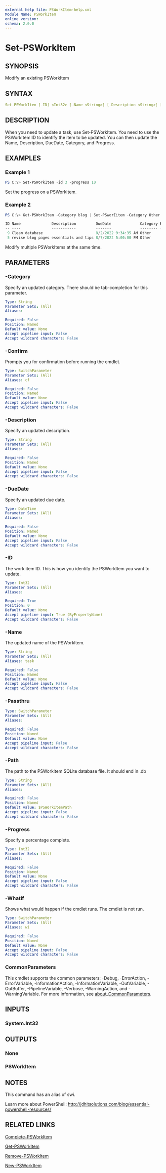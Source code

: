 ```yaml
---
external help file: PSWorkItem-help.xml
Module Name: PSWorkItem
online version:
schema: 2.0.0
---
```


# Set-PSWorkItem

## SYNOPSIS

Modify an existing PSWorkItem

## SYNTAX

```yaml
Set-PSWorkItem [-ID] <Int32> [-Name <String>] [-Description <String>] [-DueDate <DateTime>] [-Category <String>] [-Progress <Int32>] [-Path <String>] [-Passthru] [-WhatIf] [-Confirm] [<CommonParameters>]
```

## DESCRIPTION

When you need to update a task, use Set-PSWorkItem. You need to use the PSWorkItem ID to identify the item to be updated. You can then update the Name, Description, DueDate, Category, and Progress.

## EXAMPLES

### Example 1

```powershell
PS C:\> Set-PSWorkItem -id 3 -progress 10
```

Set the progress on a PSWorkItem.

### Example 2

```powershell
PS C:\> Get-PSWorkItem -Category blog | Set-PSworIitem -Category Other -Passthru

ID Name              Description         DueDate             Category Pct
-- ----              -----------         -------             -------- ---
 9 Clean database                        8/2/2022 9:34:35 AM Other      0
 5 revise blog pages essentials and tips 8/7/2022 5:00:00 PM Other      0
 ```

 Modify multiple PSWorkItems at the same time.

## PARAMETERS

### -Category

Specify an updated category. There should be tab-completion for this parameter.

```yaml
Type: String
Parameter Sets: (All)
Aliases:

Required: False
Position: Named
Default value: None
Accept pipeline input: False
Accept wildcard characters: False
```

### -Confirm

Prompts you for confirmation before running the cmdlet.

```yaml
Type: SwitchParameter
Parameter Sets: (All)
Aliases: cf

Required: False
Position: Named
Default value: None
Accept pipeline input: False
Accept wildcard characters: False
```

### -Description

Specify an updated description.

```yaml
Type: String
Parameter Sets: (All)
Aliases:

Required: False
Position: Named
Default value: None
Accept pipeline input: False
Accept wildcard characters: False
```

### -DueDate

Specify an updated due date.

```yaml
Type: DateTime
Parameter Sets: (All)
Aliases:

Required: False
Position: Named
Default value: None
Accept pipeline input: False
Accept wildcard characters: False
```

### -ID

The work item ID. This is how you identify the PSWorkItem you want to update.

```yaml
Type: Int32
Parameter Sets: (All)
Aliases:

Required: True
Position: 0
Default value: None
Accept pipeline input: True (ByPropertyName)
Accept wildcard characters: False
```

### -Name

The updated name of the PSWorkItem.

```yaml
Type: String
Parameter Sets: (All)
Aliases: task

Required: False
Position: Named
Default value: None
Accept pipeline input: False
Accept wildcard characters: False
```

### -Passthru

```yaml
Type: SwitchParameter
Parameter Sets: (All)
Aliases:

Required: False
Position: Named
Default value: None
Accept pipeline input: False
Accept wildcard characters: False
```

### -Path

The path to the PSWorkitem SQLite database file.
It should end in .db

```yaml
Type: String
Parameter Sets: (All)
Aliases:

Required: False
Position: Named
Default value: $PSWorkItemPath
Accept pipeline input: False
Accept wildcard characters: False
```

### -Progress

Specify a percentage complete.

```yaml
Type: Int32
Parameter Sets: (All)
Aliases:

Required: False
Position: Named
Default value: None
Accept pipeline input: False
Accept wildcard characters: False
```

### -WhatIf

Shows what would happen if the cmdlet runs.
The cmdlet is not run.

```yaml
Type: SwitchParameter
Parameter Sets: (All)
Aliases: wi

Required: False
Position: Named
Default value: None
Accept pipeline input: False
Accept wildcard characters: False
```

### CommonParameters

This cmdlet supports the common parameters: -Debug, -ErrorAction, -ErrorVariable, -InformationAction, -InformationVariable, -OutVariable, -OutBuffer, -PipelineVariable, -Verbose, -WarningAction, and -WarningVariable. For more information, see [about_CommonParameters](http://go.microsoft.com/fwlink/?LinkID=113216).

## INPUTS

### System.Int32

## OUTPUTS

### None

### PSWorkItem

## NOTES

This command has an alias of swi.

Learn more about PowerShell: http://jdhitsolutions.com/blog/essential-powershell-resources/

## RELATED LINKS

[Complete-PSWorkItem](Complete-PSWorkItem.md)

[Get-PSWorkItem](Get-PSWorkItem.md)

[Remove-PSWorkItem](Remove-PSWorkItem.md)

[New-PSWorkItem](New-PSWorkItem.md)

